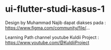 # ui-flutter-studi-kasus-1

Design by Muhammad Najib dapat diakses pada : https://www.figma.com/community/file/...

Learning Path channel youtube Kuldii Project : https://www.youtube.com/@KuldiiProject
